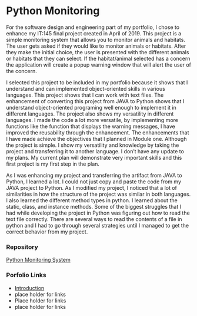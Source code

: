 # Python Monitoring 

For the software design and engineering part of my portfolio, I chose to enhance my IT:145 final project created in April of 2019. 
This project is a simple monitoring system that allows you to monitor animals and habitats. 
The user gets asked if they would like to monitor animals or habitats. After they make the initial choice, the user is presented with the different animals or habitats that they can select.
If the habitat/animal selected has a concern the application will create a popup warning window that will alert the user of the concern.

I selected this project to be included in my portfolio because it shows that I understand and can implemented object-oriented skills in various languages. This project shows that I can work with text files.
The enhancement of converting this project from JAVA to Python shows that I understand object-oriented programing well enough to implement it in different languages.
The project also shows my versatility in different languages.
I made the code a lot more versatile, by implementing more functions like the function that displays the warning messages, I have improved the reusability through the enhancement.	
The enhancements that I have made achieve the objectives that I planned in Module one. Although the project is simple. I show my versatility and knowledge by taking the project and transferring it to another language.
I don’t have any update to my plans. My current plan will demonstrate very important skills and this first project is my first step in the plan.

As I was enhancing my project and transferring the artifact from JAVA to Python, I learned a lot. I could not just copy and paste the code from my JAVA project to Python. 
As I modified my project, I noticed that a lot of similarities in how the structure of the project was similar in both languages. I also learned the different method types in python. I learned about the static, class, and instance methods.
Some of the biggest struggles that I had while developing the project in Python was figuring out how to read the text file correctly. 
There are several ways to read the contents of a file in python and I had to go through several strategies until I managed to get the correct behavior from my project.

### Repository
[Python Monitoring System](https://github.com/Willi9/PythonMonitoringSystem)

### Porfolio Links
- [Introduction](https://github.com/index.html)
- place holder for links 
- Place holder for links 
- place holder for links 
